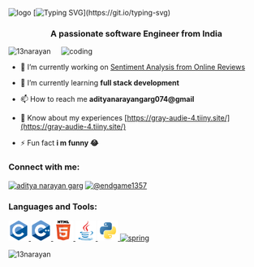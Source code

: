 ![logo](https://github.com/13Narayan/13Narayan/blob/main/HD-wallpaper-github-green-logo-green-brickwall-github-logo-social-networks-github-neon-logo-github&lines=Hi+%F0%9F%91%8B%2C+I+m+Aadi.jpg)
[![Typing SVG](https://readme-typing-svg.demolab.com?font=Poppins&weight=600&size=24&pause=1000&color=F74C4C&width=435&lines=Hi+%F0%9F%91%8B%2C+I+m+Aadi.;)](https://git.io/typing-svg)
<h3 align="center">A passionate software Engineer from India</h3>
<img align="right"alt="coding"width="400"src="https://camo.githubusercontent.com/19db51af5f90f1b152bc0b9078f5fe97053955be5074f03f17019c70345bdcdb/68747470733a2f2f6d69726f2e6d656469756d2e636f6d2f6d61782f313336302f302a37513379765349765f7430696f4a2d5a2e676966">
<p align="left"> <img src="https://komarev.com/ghpvc/?username=13narayan&label=Profile%20views&color=0e75b6&style=flat" alt="13narayan" /> </p>

- 🔭 I’m currently working on [Sentiment Analysis from Online Reviews](https://github.com/13Narayan/Intel_Project/blob/main/Sentimental_analysis.ipynb)

- 🌱 I’m currently learning **full stack development**

- 📫 How to reach me **adityanarayangarg074@gmail**

- 📄 Know about my experiences [https://gray-audie-4.tiiny.site/](https://gray-audie-4.tiiny.site/)

- ⚡ Fun fact **i m funny 😂**

<h3 align="left">Connect with me:</h3>
<p align="left">
<a href="https://www.linkedin.com/in/aditya-narayan-garg-8b8122316/" target="blank"><img align="center" src="https://raw.githubusercontent.com/rahuldkjain/github-profile-readme-generator/master/src/images/icons/Social/linked-in-alt.svg" alt="aditya narayan garg" height="30" width="40" /></a>
<a href="https://www.youtube.com/@adityanarayangarg2670" target="blank"><img align="center" src="https://raw.githubusercontent.com/rahuldkjain/github-profile-readme-generator/master/src/images/icons/Social/youtube.svg" alt="@endgame1357" height="30" width="40" /></a>
</p>

<h3 align="left">Languages and Tools:</h3>
<p align="left"> <a href="https://www.cprogramming.com/" target="_blank" rel="noreferrer"> <img src="https://raw.githubusercontent.com/devicons/devicon/master/icons/c/c-original.svg" alt="c" width="40" height="40"/> </a> <a href="https://www.w3schools.com/cpp/" target="_blank" rel="noreferrer"> <img src="https://raw.githubusercontent.com/devicons/devicon/master/icons/cplusplus/cplusplus-original.svg" alt="cplusplus" width="40" height="40"/> </a> <a href="https://www.w3.org/html/" target="_blank" rel="noreferrer"> <img src="https://raw.githubusercontent.com/devicons/devicon/master/icons/html5/html5-original-wordmark.svg" alt="html5" width="40" height="40"/> </a> <a href="https://www.java.com" target="_blank" rel="noreferrer"> <img src="https://raw.githubusercontent.com/devicons/devicon/master/icons/java/java-original.svg" alt="java" width="40" height="40"/> </a> <a href="https://www.python.org" target="_blank" rel="noreferrer"> <img src="https://raw.githubusercontent.com/devicons/devicon/master/icons/python/python-original.svg" alt="python" width="40" height="40"/> </a> <a href="https://spring.io/" target="_blank" rel="noreferrer"> <img src="https://www.vectorlogo.zone/logos/springio/springio-icon.svg" alt="spring" width="40" height="40"/> </a> </p>

<p><img align="center" src="https://github-readme-streak-stats.herokuapp.com/?user=13narayan&" alt="13narayan" /></p>
